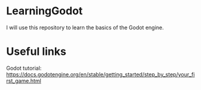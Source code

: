 # LearningGodot
I will use this repository to learn the basics of the Godot engine.

# Useful links
Godot tutorial:
https://docs.godotengine.org/en/stable/getting_started/step_by_step/your_first_game.html
